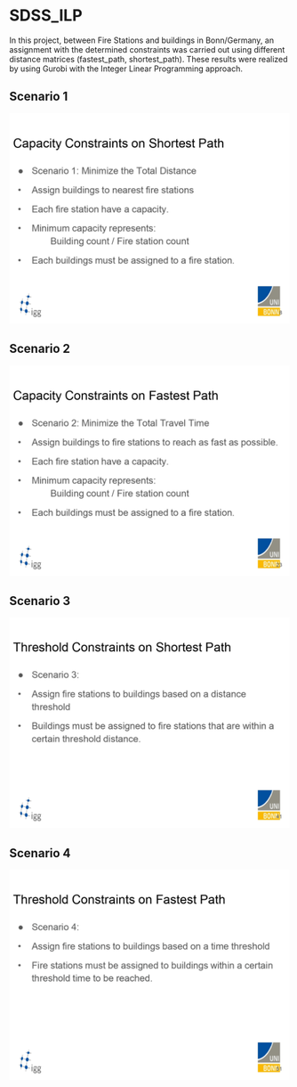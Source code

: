 # SDSS_ILP
In this project, between Fire Stations and buildings in Bonn/Germany, an assignment with the determined constraints was carried out using different distance matrices (fastest_path, shortest_path). These results were realized by using Gurobi with the Integer Linear Programming approach.
## Scenario 1
![scenaro1](https://github.com/Sefahmet/SDSS_ILP/blob/main/gifs/scenaro1.gif)
## Scenario 2
![scenaro1](https://github.com/Sefahmet/SDSS_ILP/blob/main/gifs/scenaro2.gif)
## Scenario 3
![scenaro1](https://github.com/Sefahmet/SDSS_ILP/blob/main/gifs/scenaro3.gif)
## Scenario 4
![scenaro1](https://github.com/Sefahmet/SDSS_ILP/blob/main/gifs/scenaro4.gif)
